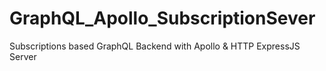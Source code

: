 # GraphQL_Apollo_SubscriptionSever
Subscriptions based GraphQL Backend with Apollo &amp; HTTP ExpressJS Server

